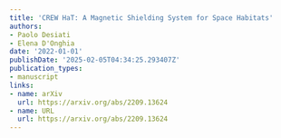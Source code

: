 ```yaml
---
title: 'CREW HaT: A Magnetic Shielding System for Space Habitats'
authors:
- Paolo Desiati
- Elena D'Onghia
date: '2022-01-01'
publishDate: '2025-02-05T04:34:25.293407Z'
publication_types:
- manuscript
links:
- name: arXiv
  url: https://arxiv.org/abs/2209.13624
- name: URL
  url: https://arxiv.org/abs/2209.13624
---
```

